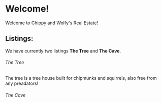 Welcome!
==========

Welcome to Chippy and Wolfy's Real Estate!

## Listings:

We have currently two listings **The Tree** and **The Cave**.

###### The Tree
The tree is a tree house built for chipmunks and squirrels, also free from any preadators! 



###### The Cave




